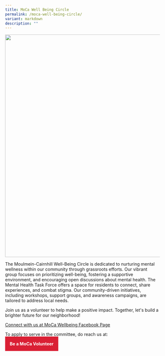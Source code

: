 ```yaml
---
title: MoCa Well Being Circle
permalink: /moca-well-being-circle/
variant: markdown
description: ""
---
```

<div class="isomer-image-wrapper">
<img style="width: 725px; color: rgb(0, 0, 0); font-family: system-ui, -apple-system, &quot;system-ui&quot;, &quot;Segoe UI&quot;, Roboto, Oxygen, Ubuntu, Cantarell, &quot;Open Sans&quot;, &quot;Helvetica Neue&quot;, sans-serif; font-size: medium; font-style: normal; font-variant-ligatures: normal; font-variant-caps: normal; font-weight: 400; letter-spacing: normal; orphans: 2; text-align: start; text-indent: 0px; text-transform: none; widows: 2; word-spacing: 0px; -webkit-text-stroke-width: 0px; white-space: normal; text-decoration-thickness: initial; text-decoration-style: initial; text-decoration-color: initial;" height="auto" width="100%" src="https://moca.sgp1.cdn.digitaloceanspaces.com/Volunteer%20with%20Us/6569bfff2b1262d8ec8ec2fa_MoCa%2520Well-Being%2520Circle.webp">
</div>
<p>The Moulmein-Cairnhill Well-Being Circle is dedicated to nurturing mental
wellness within our community through grassroots efforts. Our vibrant group
focuses on prioritizing well-being, fostering a supportive environment,
and encouraging open discussions about mental health. The Mental Health
Task Force offers a space for residents to connect, share experiences,
and combat stigma. Our community-driven initiatives, including workshops,
support groups, and awareness campaigns, are tailored to address local
needs.</p>
<p>Join us as a volunteer to help make a positive impact. Together, let's
build a brighter future for our neighborhood!</p>
<p></p>
<p><a href="https://www.facebook.com/mocawbc" rel="noopener noreferrer nofollow" target="_blank">Connect with us at MoCa Wellbeing Facebook Page</a>
</p>
<p>To apply to serve in the committee, do reach us at:</p>
<p></p>
<a style="background-color: #da1f34; color: white; padding: 15px; font-weight: bold; text-decoration: none;" href="https://form.gov.sg/641528d4868d8100123251f2">Be a MoCa Volunteer</a>